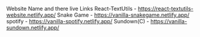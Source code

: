 Website Name and there live Links
React-TextUtils - https://react-textutils-website.netlify.app/
Snake Game - https://vanilla-snakegame.netlify.app/
spotify - https://vanilla-spotify.netlify.app/
Sundown(C) - https://vanilla-sundown.netlify.app/
